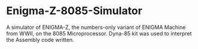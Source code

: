# Enigma-Z-8085-Simulator
A simulator of ENIGMA-Z, the numbers-only variant of ENIGMA Machine from WWII, on the 8085 Microprocessor. Dyna-85 kit was used to interpret the Assembly code written.
